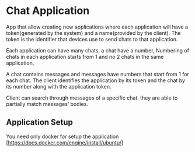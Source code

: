 # Chat Application

App that allow creating new applications where each application will have a token(generated by the system) and a name(provided by the client).
The token is the identifier that devices use to send chats to that application.

Each application can have many chats, a chat have a number, Numbering of chats in each application starts from 1 and no 2 chats in the same application.

A chat contains messages and messages have numbers that start from 1 for each chat. The client identifies the application by its token and the chat by
its number along with the application token.

Client can search through messages of a specific chat. they are able to partially match messages’ bodies.


## Application Setup

You need only docker for setup the application
[https://docs.docker.com/engine/install/ubuntu/]
